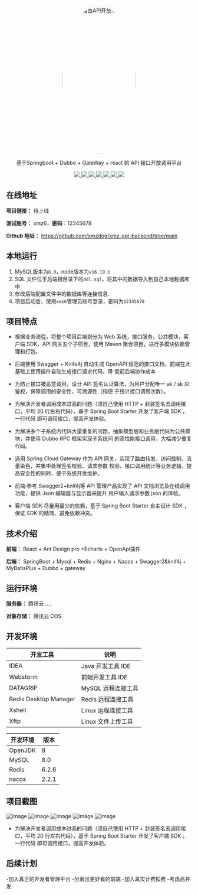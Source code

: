 
<p align="center">
  <a href="http://api.ggbond.vip/">
    <img src="https://i.hexuexiao.cn/up/f5/0c/bd/0f9254120131e81726650b4150bd0cf5.jpg.source.jpg" height="400" width="200" alt="自由API开放平台" style="border-radius: 50%;">
  </a>
</p>

<p align="center">
   基于Springboot + Dubbo + GateWay + react 的 API 接口开放调用平台
</p>

<p align="center">
   <a target="_blank" href="https://github.com/ttkican/Blog">
      <img src="https://img.shields.io/badge/JDK-8-green"/>
      <img src="https://img.shields.io/badge/springboot-2.7.0-green"/>
      <img src="https://img.shields.io/badge/react-green"/>
      <img src="https://img.shields.io/badge/mysql-8.0-green"/>
      <img src="https://img.shields.io/badge/mybatis--plus-3.5.2-green"/>
      <img src="https://img.shields.io/badge/redis-6.2.6-green"/>
      <img src="https://img.shields.io/badge/nacos-2.2.1-green"/>
   </a>
</p>

## 在线地址

**项目链接：** 待上线

**测试账号：** xmz6，**密码**：12345678

**Github 地址：** https://github.com/xmzdog/xmz-api-backend/tree/main


## 本地运行

1. MySQL版本为`8.0`，node版本为`v16.19.1`
2. SQL 文件位于后端根目录下的`ddl.sql`，将其中的数据导入到自己本地数据库中
3. 修改后端配置文件中的数据库等连接信息.
4. 项目启动后，使用`xmz6`管理员账号登录，密码为`12345678`

## 项目特点

- 根据业务流程，将整个项目后端划分为 Web 系统，接口服务，公共模块，客户端 SDK，API 网关五个子项目，使用
Maven 聚合项目，进行多模块依赖管理和打包。

- 后端使用 Swagger + Knife4j 自动生成 OpenAPI 规范的接口文档，前端在此基础上使用插件自动生成接口请求代码，降
低前后端协作成本

- 为防止接口被恶意调用，设计 API 签名认证算法，为用户分配唯一 ak / sk 以鉴权，保障调用的安全性、可溯源性（指便
于统计接口调用次数）。

- 为解决开发者调用成本过高的问题（须自己使用 HTTP + 封装签名去调用接口，平均 20 行左右代码），基于 Spring
Boot Starter 开发了客户端 SDK ，一行代码 即可调用接口，提高开发体验。

- 为解决多个子系统内代码大量重复的问题，抽象模型层和业务层代码为公共模块，并使用 Dubbo RPC 框架实现子系统间
的高性能接口调用，大幅减少重复代码。

- 选用 Spring Cloud Gateway 作为 API 网关，实现了路由转发、访问控制、流量染色，并集中处理签名校验、请求参数
校验、接口调用统计等业务逻辑，提高安全性的同时、便于系统开发维护。

- 前端:参考 Swagger2+knif4j等 API 管理产品实现了 API 文档浏览及在线调用功能，提供 Json 编辑器与显示器来提升
用户输入请求参数 json 的体验。

- 客户端 SDK 尽量用最少的依赖，基于 Spring Boot Starter 自主设计 SDK ，保证 SDK 的精简、避免依赖冲突。


## 技术介绍

**前端：** React + Ant Design pro +Echarts + OpenApi插件

**后端：** SpringBoot + Mysql + Redis + Nginx  + Nacos + Swagger2&knif4j + MyBatisPlus + Dubbo + gateway

## 运行环境

**服务器：** 腾讯云 ....

**对象存储：** 腾讯云 COS


## 开发环境

| 开发工具              | 说明               |
| --------------------- | ----------------- |
| IDEA                  | Java 开发工具 IDE  |
| Webstorm              | 前端开发工具 IDE   |
| DATAGRIP              | MySQL 远程连接工具 |
| Redis Desktop Manager | Redis 远程连接工具 |
| Xshell                | Linux 远程连接工具 |
| Xftp                  | Linux 文件上传工具 |

| 开发环境      | 版本   |
| ------------- | ------ |
| OpenJDK       | 8     |
| MySQL         | 8.0  |
| Redis         | 6.2.6  |
| nacos         | 2.2.1 |


## 项目截图
![image](https://github.com/xmzdog/xmz-api-backend/assets/137482123/5c1baeb0-e341-4597-be01-b7af01217ada)
![image](https://github.com/xmzdog/xmz-api-backend/assets/137482123/66bb6fcf-b68d-47ad-8386-f5a673e24a33)
![image](https://github.com/xmzdog/xmz-api-backend/assets/137482123/5486a3e0-2325-413d-899f-7503e7665c07)
![image](https://github.com/xmzdog/xmz-api-backend/assets/137482123/66d21c7c-aa2f-4ec0-8d42-277845943b37)
![image](https://github.com/xmzdog/xmz-api-backend/assets/137482123/a0ba722d-fb89-47f1-95ba-95a0adf7d00a)






- 为解决开发者调用成本过高的问题（须自己使用 HTTP + 封装签名去调用接口，平均 20 行左右代码），基于 Spring
Boot Starter 开发了客户端 SDK ，一行代码 即可调用接口，提高开发体验。

## 后续计划

-加入真正的开发者管理平台
-分离出更好看的前端
-加入真实计费扣费
-考虑高并发

